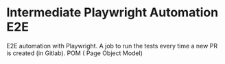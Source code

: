 # Intermediate Playwright Automation E2E

E2E automation with Playwright. 
A job to run the tests every time a new PR is created (in Gitlab).
POM ( Page Object Model)
